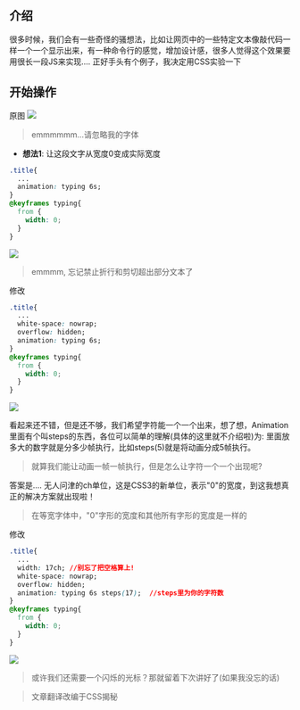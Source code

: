 ## 介绍
很多时候，我们会有一些奇怪的骚想法，比如让网页中的一些特定文本像敲代码一样一个一个显示出来，有一种命令行的感觉，增加设计感，很多人觉得这个效果要用很长一段JS来实现.... 正好手头有个例子，我决定用CSS实验一下

<!--more-->
## 开始操作

原图
![](https://user-gold-cdn.xitu.io/2018/3/14/16223fc3d61816de?w=2880&h=1480&f=png&s=4704018)
> emmmmmm...请忽略我的字体
+ **想法1**: 让这段文字从宽度0变成实际宽度

```Css
.title{
  ...
  animation: typing 6s;
}
@keyframes typing{
  from {
    width: 0;
  }
}
```

![](https://user-gold-cdn.xitu.io/2018/3/14/16223fd2d0f4bd64?w=2294&h=710&f=gif&s=2901649)
> emmmm, 忘记禁止折行和剪切超出部分文本了

修改
```Css
.title{
  ...
  white-space: nowrap;
  overflow: hidden;
  animation: typing 6s;
}
@keyframes typing{
  from {
    width: 0;
  }
}
```

![](https://user-gold-cdn.xitu.io/2018/3/14/16223fe17b0b19f3?w=2356&h=592&f=gif&s=2808899)

看起来还不错，但是还不够，我们希望字符能一个一个出来，想了想，Animation里面有个叫steps的东西，各位可以简单的理解(具体的这里就不介绍啦)为: 里面放多大的数字就是分多少帧执行，比如steps(5)就是将动画分成5帧执行。

> 就算我们能让动画一帧一帧执行，但是怎么让字符一个一个出现呢?

答案是.... 无人问津的ch单位，这是CSS3的新单位，表示"0"的宽度，到这我想真正的解决方案就出现啦！

> 在等宽字体中，"0"字形的宽度和其他所有字形的宽度是一样的

修改
```Css
.title{
  ...
  width: 17ch; //别忘了把空格算上!
  white-space: nowrap;
  overflow: hidden;
  animation: typing 6s steps(17);  //steps里为你的字符数
}
@keyframes typing{
  from {
    width: 0;
  }
}
```

![](https://user-gold-cdn.xitu.io/2018/3/14/16223feb2d6a0f98?w=480&h=152&f=gif&s=273996)
> 或许我们还需要一个闪烁的光标？那就留着下次讲好了(如果我没忘的话)

> 文章翻译改编于CSS揭秘
